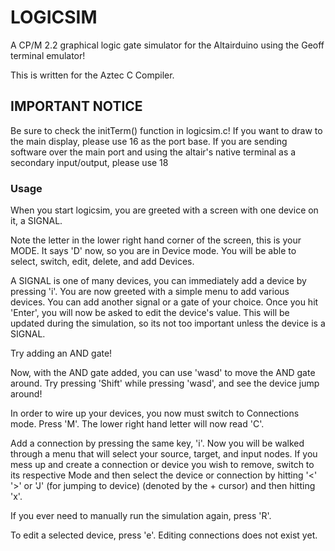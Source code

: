 # LOGICSIM
A CP/M 2.2 graphical logic gate simulator for the Altairduino using the Geoff terminal emulator!


This is written for the Aztec C Compiler.

## IMPORTANT NOTICE
Be sure to check the initTerm() function in logicsim.c! If you want to draw to the main display, please use 16 as the port base. If you are sending software over the main port and using the altair's native terminal as a secondary input/output, please use 18


### Usage

When you start logicsim, you are greeted with a screen with one device on it, a SIGNAL.

Note the letter in the lower right hand corner of the screen, this is your MODE. It says 'D' now, so you are in Device mode. You will be able to select, switch, edit, delete, and add Devices.

A SIGNAL is one of many devices, you can immediately add a device by pressing 'i'. You are now greeted with a simple menu to add various devices. You can add another signal or a gate of your choice. Once you hit 'Enter', you will now be asked to edit the device's value. This will be updated during the simulation, so its not too important unless the device is a SIGNAL.

Try adding an AND gate!

Now, with the AND gate added, you can use 'wasd' to move the AND gate around. Try pressing 'Shift' while pressing 'wasd', and see the device jump around!

In order to wire up your devices, you now must switch to Connections mode. Press 'M'. The lower right hand letter will now read 'C'.

Add a connection by pressing the same key, 'i'. Now you will be walked through a menu that will select your source, target, and input nodes. If you mess up and create a connection or device you wish to remove, switch to its respective Mode and then select the device or connection by hitting '<' '>' or 'J' (for jumping to device) (denoted by the + cursor) and then hitting 'x'.

If you ever need to manually run the simulation again, press 'R'.

To edit a selected device, press 'e'. Editing connections does not exist yet.
